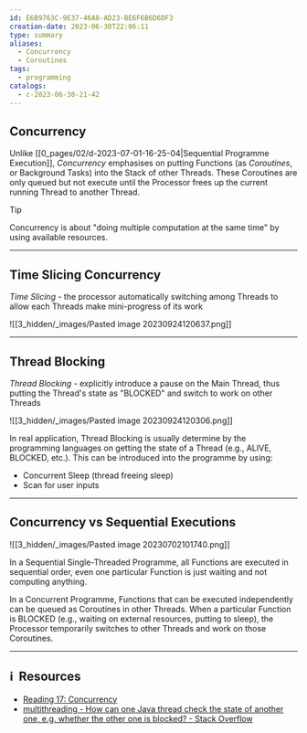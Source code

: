 ```yaml
---
id: E6B9763C-9E37-46A8-AD23-BE6F6B6D6DF3
creation-date: 2023-06-30T22:06:11
type: summary
aliases:
  - Concurrency
  - Coroutines
tags:
  - programming
catalogs:
  - c-2023-06-30-21-42
---
```


## Concurrency 

Unlike [[0_pages/02/d-2023-07-01-16-25-04|Sequential Programme Execution]], *Concurrency* emphasises on putting Functions (as *Coroutines*, or Background Tasks) into the Stack of other Threads. These Coroutines are only queued but not execute until the Processor frees up the current running Thread to another Thread. 

> [!Tip]
> Concurrency is about "doing multiple computation at the same time" by using available resources.

---
## Time Slicing Concurrency

*Time Slicing* - the processor automatically switching among Threads to allow each Threads make mini-progress of its work

![[3_hidden/_images/Pasted image 20230924120637.png]]

---
## Thread Blocking

*Thread Blocking* - explicitly introduce a pause on the Main Thread, thus putting the Thread's state as "BLOCKED" and switch to work on other Threads

![[3_hidden/_images/Pasted image 20230924120306.png]]

In real application, Thread Blocking is usually determine by the programming languages on getting the state of a Thread (e.g., ALIVE, BLOCKED, etc.). This can be introduced into the programme by using: 
- Concurrent Sleep (thread freeing sleep)
- Scan for user inputs

---
## Concurrency vs Sequential Executions

![[3_hidden/_images/Pasted image 20230702101740.png]]

In a Sequential Single-Threaded Programme, all Functions are executed in sequential order, even one particular Function is just waiting and not computing anything. 

In a Concurrent Programme, Functions that can be executed independently can be queued as Coroutines in other Threads. When a particular Function is BLOCKED (e.g., waiting on external resources, putting to sleep), the Processor temporarily switches to other Threads and work on those Coroutines. 

---
## ℹ️  Resources
- [Reading 17: Concurrency](https://web.mit.edu/6.005/www/fa14/classes/17-concurrency/#concurrency_is_hard_to_test_and_debug)
- [multithreading - How can one Java thread check the state of another one, e.g. whether the other one is blocked? - Stack Overflow](https://stackoverflow.com/questions/6451121/how-can-one-java-thread-check-the-state-of-another-one-e-g-whether-the-other-o)